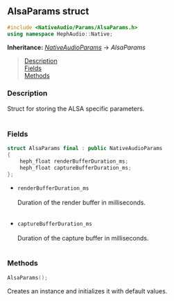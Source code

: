 ## AlsaParams struct
```c++
#include <NativeAudio/Params/AlsaParams.h>
using namespace HephAudio::Native;
```
**Inheritance:** *[NativeAudioParams](/docs/HephAudio/NativeAudio/Params/NativeAudioParams.md)* -> *AlsaParams*

> [Description](#description)<br>
[Fields](#fields)<br>
[Methods](#methods)



### Description
Struct for storing the ALSA specific parameters.
<br><br>


### Fields

```c++
struct AlsaParams final : public NativeAudioParams
{
    heph_float renderBufferDuration_ms;
    heph_float captureBufferDuration_ms;
};
```

- ``renderBufferDuration_ms``
<br><br>
Duration of the render buffer in milliseconds.
<br><br>

- ``captureBufferDuration_ms``
<br><br>
Duration of the capture buffer in milliseconds.
<br><br>

### Methods

```c++
AlsaParams();
```
Creates an instance and initializes it with default values.
